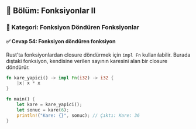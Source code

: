 ## 📘 Bölüm: Fonksiyonlar II  
### 🔹 Kategori: Fonksiyon Döndüren Fonksiyonlar  
#### ✅ Cevap 54: Fonksiyon döndüren fonksiyon

Rust'ta fonksiyonlardan closure döndürmek için `impl Fn` kullanılabilir. Burada dıştaki fonksiyon, kendisine verilen sayının karesini alan bir closure döndürür.

```rust
fn kare_yapici() -> impl Fn(i32) -> i32 {
    |x| x * x
}

fn main() {
    let kare = kare_yapici();
    let sonuc = kare(6);
    println!("Kare: {}", sonuc); // Çıktı: Kare: 36
}
```
